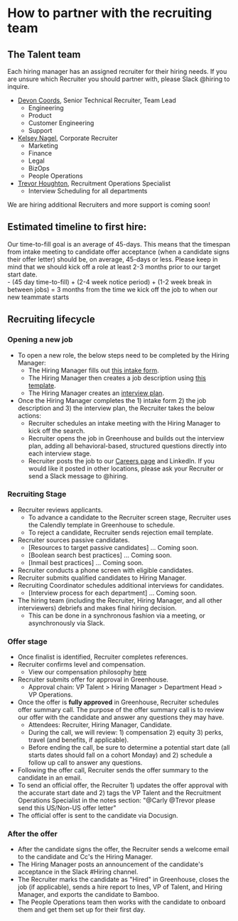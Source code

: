 # How to partner with the recruiting team

## The Talent team
Each hiring manager has an assigned recruiter for their hiring needs. If you are unsure which Recruiter you should partner with, please Slack @hiring to inquire.

- [Devon Coords](../../company/team/index.md#devon-coords-she-her), Senior Technical Recruiter, Team Lead
    - Engineering
    - Product
    - Customer Engineering
    - Support
- [Kelsey Nagel](../../company/team/index.md#kelsey-nagel-she-her), Corporate Recruiter
    - Marketing
    - Finance
    - Legal
    - BizOps
    - People Operations
- [Trevor Houghton](../../company/team/index.md#trevor-houghton-he-him), Recruitment Operations Specialist
    - Interview Scheduling for all departments

We are hiring additional Recruiters and more support is coming soon!

## Estimated timeline to first hire:
Our time-to-fill goal is an average of 45-days.  This means that the timespan from intake meeting to candidate offer acceptance (when a candidate signs their offer letter) should be, on average, 45-days or less.  Please keep in mind that we should kick off a role at least 2-3 months prior to our target start date.  
    - (45 day time-to-fill) + (2-4 week notice period) + (1-2 week break in between jobs) = 3 months from the time we kick off the job to when our new teammate starts 

## Recruiting lifecycle

### Opening a new job
- To open a new role, the below steps need to be completed by the Hiring Manager:
    - The Hiring Manager fills out [this intake form](https://docs.google.com/forms/d/1ju9waV4k_TpYMGmYZaH5eA2swkuvIthLFKQCzqrRUZM/edit).
    - The Hiring Manager then creates a job description using [this template](https://docs.google.com/document/d/1rJAYyARbegvvH_e-VTrHoFhU9cDG5WfHov3L12NeCO8/edit).
    - The Hiring Manager creates an [interview plan](https://docs.google.com/spreadsheets/d/1pMG_K3pf_pP_AIvy8jjOKc-h6htDJ5QkvEMD3prAQ5Y/edit#gid=1566158302).
- Once the Hiring Manager completes the 1) intake form 2) the job description and 3) the interview plan, the Recruiter takes the below actions:
    - Recruiter schedules an intake meeting with the Hiring Manager to kick off the search.
    - Recruiter opens the job in Greenhouse and builds out the interview plan, adding all behavioral-based, structured questions directly into each interview stage.
    - Recruiter posts the job to our [Careers page](https://boards.greenhouse.io/sourcegraph91) and LinkedIn. If you would like it posted in other locations, please ask your Recruiter or send a Slack message to @hiring.

### Recruiting Stage
- Recruiter reviews applicants.
    - To advance a candidate to the Recruiter screen stage, Recruiter uses the Calendly template in Greenhouse to schedule.
    - To reject a candidate, Recruiter sends rejection email template.
- Recruiter sources passive candidates.
    - [Resources to target passive candidates] ... Coming soon.
    - [Boolean search best practices] ... Coming soon.
    - [Inmail best practices] ... Coming soon.
- Recruiter conducts a phone screen with eligible candidates.
- Recruiter submits qualified candidates to Hiring Manager.
- Recruiting Coordinator schedules additional interviews for candidates.
    - [Interview process for each department] ... Coming soon.
- The hiring team (including the Recruiter, Hiring Manager, and all other interviewers) debriefs and makes final hiring decision.
    - This can be done in a synchronous fashion via a meeting, or asynchronously via Slack.

### Offer stage
- Once finalist is identified, Recruiter completes references.
- Recruiter confirms level and compensation.
    - View our compensation philosophy [here](https://about.sourcegraph.com/handbook/people-ops/compensation#components-of-compensation)
- Recruiter submits offer for approval in Greenhouse.
   - Approval chain: VP Talent > Hiring Manager > Department Head > VP Operations.
- Once the offer is **fully approved** in Greenhouse, Recruiter schedules offer summary call. The purpose of the offer summary call is to review our offer with the candidate and answer any questions they may have.  
   - Attendees: Recruiter, Hiring Manager, Candidate.
   - During the call, we will review: 1) compensation 2) equity 3) perks, travel (and benefits, if applicable). 
   - Before ending the call, be sure to determine a potential start date (all starts dates should fall on a cohort Monday) and 2) schedule a follow up call to answer any questions.
- Following the offer call, Recruiter sends the offer summary to the candidate in an email. 
- To send an official offer, the Recruiter 1) updates the offer approval with the accurate start date and 2) tags the VP Talent and the Recruitment Operations Specialist in the notes section: "@Carly @Trevor please send this US/Non-US offer letter"
- The official offer is sent to the candidate via Docusign.

### After the offer
- After the candidate signs the offer, the Recruiter sends a welcome email to the candidate and Cc's the Hiring Manager.
- The Hiring Manager posts an announcement of the candidate's acceptance in the Slack #Hiring channel.
- The Recruiter marks the candidate as "Hired" in Greenhouse, closes the job (if applicable), sends a hire report to Ines, VP of Talent, and Hiring Manager, and exports the candidate to Bamboo.
- The People Operations team then works with the candidate to onboard them and get them set up for their first day.

